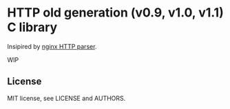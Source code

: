 # HTTP old generation (v0.9, v1.0, v1.1) C library
Insipired by [nginx HTTP parser](https://github.com/nginx/nginx/blob/master/src/http/ngx_http_parse.c).

WIP

## License

MIT license, see LICENSE and AUTHORS.
